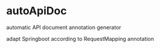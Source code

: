 # autoApiDoc
automatic API document annotation generator

adapt Springboot according to RequestMapping annotation

